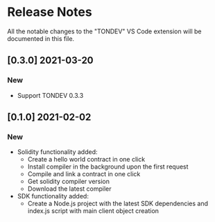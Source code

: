 # Release Notes

All the notable changes to the "TONDEV" VS Code extension will be documented in this file.

## [0.3.0] 2021-03-20

### New

- Support TONDEV 0.3.3

## [0.1.0] 2021-02-02

### New

- Solidity functionality added:
  - Create a hello world contract in one click
  - Install compiler in the background upon the first request
  - Compile and link a contract in one click
  - Get solidity compiler version
  - Download the latest compiler
- SDK functionality added:
  - Create a Node.js project with the latest SDK dependencies and index.js script with main client object creation
